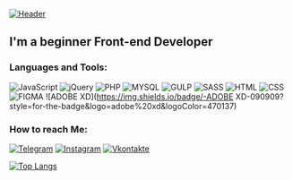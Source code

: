 [![Header](https://github.com/ivar1amov/ivar1amov/blob/main/assets/hello.gif)](https://www.vk.com/ivar1amov)

## I'm a beginner Front-end Developer

### Languages and Tools:

![JavaScript](https://img.shields.io/badge/-JavaScript-090909?style=for-the-badge&logo=JavaScript&logoColor=E9D54D)
![jQuery](https://img.shields.io/badge/-jQuery-090909?style=for-the-badge&logo=jquery&logoColor=78CFF5)
![PHP](https://img.shields.io/badge/-php-090909?style=for-the-badge&logo=php&logoColor=8892BF)
![MYSQL](https://img.shields.io/badge/-MYSQL-090909?style=for-the-badge&logo=mysql&logoColor=4479A1)
![GULP](https://img.shields.io/badge/-GULP-090909?style=for-the-badge&logo=gulp&logoColor=CF4647)
![SASS](https://img.shields.io/badge/-SASS-090909?style=for-the-badge&logo=sass&logoColor=BF4080)
![HTML](https://img.shields.io/badge/-HTML-090909?style=for-the-badge&logo=html5&logoColor=E64D26)
![CSS](https://img.shields.io/badge/-CSS-090909?style=for-the-badge&logo=css3&logoColor=0745B4)
![FIGMA](https://img.shields.io/badge/-FIGMA-090909?style=for-the-badge&logo=figma&logoColor=FF7262)
![ADOBE XD](https://img.shields.io/badge/-ADOBE XD-090909?style=for-the-badge&logo=adobe%20xd&logoColor=470137)


### How to reach Me:

[![Telegram](https://img.shields.io/badge/-Telegram-090909?style=for-the-badge&logo=telegram&logoColor=27A0D9)](https://t.me/ivar1amov)
[![Instagram](https://img.shields.io/badge/-Instagram-090909?style=for-the-badge&logo=instagram&logoColor=B4068E)](https://www.instagram.com/ivar1amov)
[![Vkontakte](https://img.shields.io/badge/-Vkontakte-090909?style=for-the-badge&logo=Vk&logoColor=4F7DB3)](https://vk.com/ivar1amov)


[![Top Langs](https://github-readme-stats.vercel.app/api/top-langs/?username=anuraghazra&layout=compact)](https://github.com/anuraghazra/github-readme-stats)
